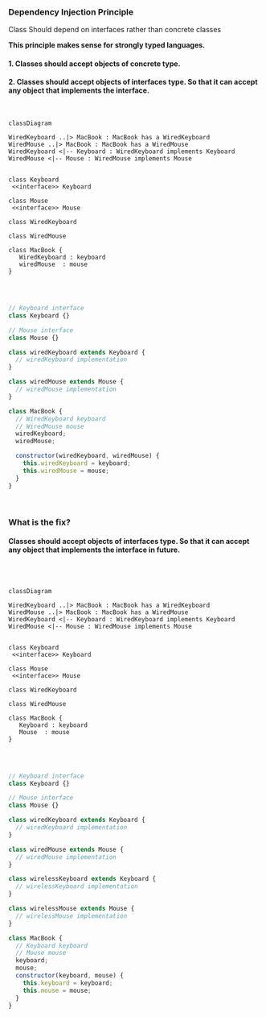 ### Dependency Injection Principle

Class Should depend on interfaces rather than concrete classes

<strong> This principle makes sense for strongly typed languages. </strong>

####  1. Classes should accept objects of concrete type.
####  2. Classes should accept objects of interfaces type. So that it can accept any object that implements the interface.
<br/>

```mermaid
classDiagram

WiredKeyboard ..|> MacBook : MacBook has a WiredKeyboard
WiredMouse ..|> MacBook : MacBook has a WiredMouse
WiredKeyboard <|-- Keyboard : WiredKeyboard implements Keyboard
WiredMouse <|-- Mouse : WiredMouse implements Mouse    


class Keyboard
 <<interface>> Keyboard

class Mouse
 <<interface>> Mouse

class WiredKeyboard

class WiredMouse

class MacBook {
   WiredKeyboard : keyboard
   wiredMouse  : mouse
}
  
```
<br/>

```javascript
// Keyboard interface
class Keyboard {}

// Mouse interface
class Mouse {}

class wiredKeyboard extends Keyboard {
  // wiredKeyboard implementation
}

class wiredMouse extends Mouse {
  // wiredMouse implementation
}

class MacBook {
  // WiredKeyboard keyboard
  // WiredMouse mouse
  wiredKeyboard;
  wiredMouse;

  constructor(wiredKeyboard, wiredMouse) {
    this.wiredKeyboard = keyboard;
    this.wiredMouse = mouse;
  }
}
```
<br/>

### What is the fix?
####  Classes should accept objects of interfaces type. So that it can accept any object that implements the interface in future.
<br/>
<br/>

```mermaid
classDiagram

WiredKeyboard ..|> MacBook : MacBook has a WiredKeyboard
WiredMouse ..|> MacBook : MacBook has a WiredMouse
WiredKeyboard <|-- Keyboard : WiredKeyboard implements Keyboard
WiredMouse <|-- Mouse : WiredMouse implements Mouse    


class Keyboard
 <<interface>> Keyboard

class Mouse
 <<interface>> Mouse

class WiredKeyboard

class WiredMouse

class MacBook {
   Keyboard : keyboard
   Mouse  : mouse
}
  
```
<br/>


```javascript
// Keyboard interface
class Keyboard {}

// Mouse interface
class Mouse {}

class wiredKeyboard extends Keyboard {
  // wiredKeyboard implementation
}

class wiredMouse extends Mouse {
  // wiredMouse implementation
}

class wirelessKeyboard extends Keyboard {
  // wirelessKeyboard implementation
}

class wirelessMouse extends Mouse {
  // wirelessMouse implementation
}

class MacBook {
  // Keyboard keyboard
  // Mouse mouse
  keyboard;
  mouse;
  constructor(keyboard, mouse) {
    this.keyboard = keyboard;
    this.mouse = mouse;
  }
}

```